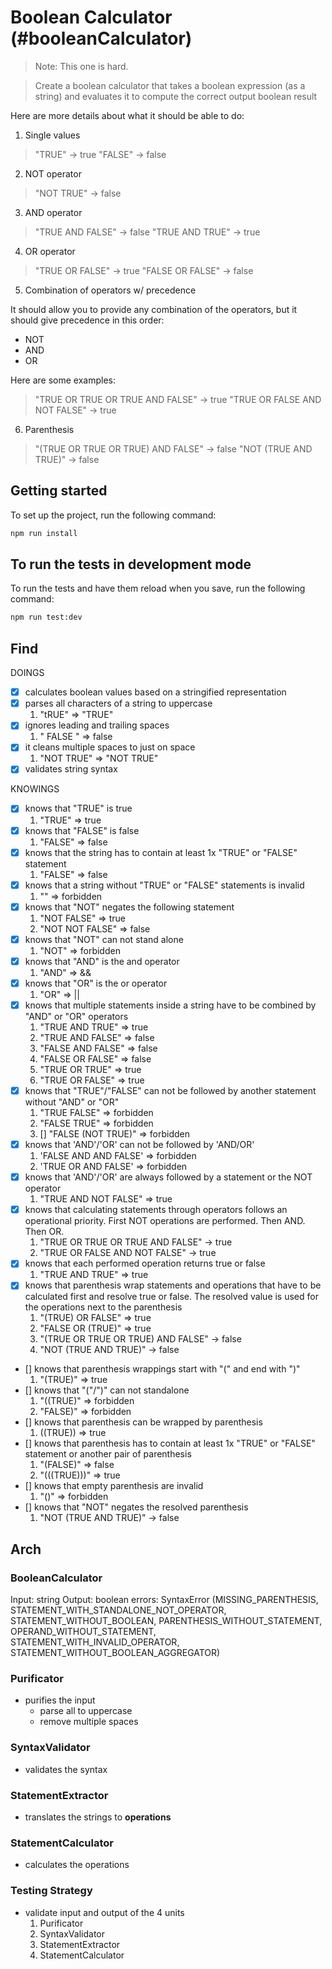# Boolean Calculator (#booleanCalculator)

> Note: This one is hard.

> Create a boolean calculator that takes a boolean expression (as a string) and evaluates it to compute the correct output boolean result

Here are more details about what it should be able to do:

1. Single values

> "TRUE" -> true
> "FALSE" -> false

2. NOT operator

> "NOT TRUE" -> false

3. AND operator

> "TRUE AND FALSE" -> false
> "TRUE AND TRUE" -> true

4. OR operator

> "TRUE OR FALSE" -> true
> "FALSE OR FALSE" -> false

5. Combination of operators w/ precedence

It should allow you to provide any combination of the operators, but it should give precedence in this order:

- NOT
- AND
- OR

Here are some examples:

> "TRUE OR TRUE OR TRUE AND FALSE" -> true
> "TRUE OR FALSE AND NOT FALSE" -> true

6. Parenthesis

> "(TRUE OR TRUE OR TRUE) AND FALSE" -> false
> "NOT (TRUE AND TRUE)" -> false

## Getting started

To set up the project, run the following command:

```bash
npm run install
```

## To run the tests in development mode

To run the tests and have them reload when you save, run the following command:

```bash
npm run test:dev
```

## Find

DOINGS

- [x] calculates boolean values based on a stringified representation
- [x] parses all characters of a string to uppercase
  1. "tRUE" => "TRUE"
- [x] ignores leading and trailing spaces
  1. " FALSE " => false
- [x] it cleans multiple spaces to just on space
  1. "NOT TRUE" => "NOT TRUE"
- [x] validates string syntax

KNOWINGS

- [x] knows that "TRUE" is true
  1. "TRUE" => true
- [x] knows that "FALSE" is false
  1. "FALSE" => false
- [x] knows that the string has to contain at least 1x "TRUE" or "FALSE" statement
  1. "FALSE" => false
- [x] knows that a string without "TRUE" or "FALSE" statements is invalid
  1. "" => forbidden
- [x] knows that "NOT" negates the following statement
  1. "NOT FALSE" => true
  2. "NOT NOT FALSE" => false
- [x] knows that "NOT" can not stand alone
  1. "NOT" => forbidden
- [x] knows that "AND" is the and operator
  1. "AND" => &&
- [x] knows that "OR" is the or operator
  1. "OR" => ||
- [x] knows that multiple statements inside a string have to be combined by "AND" or "OR" operators
  1. "TRUE AND TRUE" => true
  2. "TRUE AND FALSE" => false
  3. "FALSE AND FALSE" => false
  4. "FALSE OR FALSE" => false
  5. "TRUE OR TRUE" => true
  6. "TRUE OR FALSE" => true
- [x] knows that "TRUE"/"FALSE" can not be followed by another statement without "AND" or "OR"
  1. "TRUE FALSE" => forbidden
  2. "FALSE TRUE" => forbidden
  3. [] "FALSE (NOT TRUE)" => forbidden
- [x] knows that 'AND'/'OR' can not be followed by 'AND/OR'
  1. 'FALSE AND AND FALSE' => forbidden
  2. 'TRUE OR AND FALSE' => forbidden
- [x] knows that 'AND'/'OR' are always followed by a statement or the NOT operator
  1. "TRUE AND NOT FALSE" => true
- [x] knows that calculating statements through operators follows an operational priority. First NOT operations are performed. Then AND. Then OR.
  1. "TRUE OR TRUE OR TRUE AND FALSE" -> true
  2. "TRUE OR FALSE AND NOT FALSE" -> true
- [x] knows that each performed operation returns true or false
  1. "TRUE AND TRUE" => true
- [x] knows that parenthesis wrap statements and operations that have to be calculated first and resolve true or false. The resolved value is used for the operations next to the parenthesis
  1. "(TRUE) OR FALSE" => true
  2. "FALSE OR (TRUE)" => true
  3. "(TRUE OR TRUE OR TRUE) AND FALSE" -> false
  4. "NOT (TRUE AND TRUE)" -> false
- [] knows that parenthesis wrappings start with "\(" and end with "\)"
  1. "(TRUE)" => true
- [] knows that "\("/"\)" can not standalone
  1. "((TRUE)" => forbidden
  2. "FALSE)" => forbidden
- [] knows that parenthesis can be wrapped by parenthesis
  1. ((TRUE)) => true
- [] knows that parenthesis has to contain at least 1x "TRUE" or "FALSE" statement or another pair of parenthesis
  1. "(FALSE)" => false
  2. "(((TRUE)))" => true
- [] knows that empty parenthesis are invalid
  1. "()" => forbidden
- [] knows that "NOT" negates the resolved parenthesis
  1. "NOT (TRUE AND TRUE)" -> false

## Arch

### BooleanCalculator

Input: string
Output: boolean
errors: SyntaxError (MISSING_PARENTHESIS, STATEMENT_WITH_STANDALONE_NOT_OPERATOR, STATEMENT_WITHOUT_BOOLEAN, PARENTHESIS_WITHOUT_STATEMENT, OPERAND_WITHOUT_STATEMENT, STATEMENT_WITH_INVALID_OPERATOR, STATEMENT_WITHOUT_BOOLEAN_AGGREGATOR)

### Purificator

- purifies the input
  - parse all to uppercase
  - remove multiple spaces

### SyntaxValidator

- validates the syntax

### StatementExtractor

- translates the strings to **operations**

### StatementCalculator

- calculates the operations

### Testing Strategy

- validate input and output of the 4 units
  1. Purificator
  2. SyntaxValidator
  3. StatementExtractor
  4. StatementCalculator
